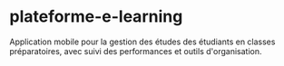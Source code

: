 # plateforme-e-learning
Application mobile pour la gestion des études des étudiants en classes préparatoires, avec suivi des performances et outils d'organisation.
